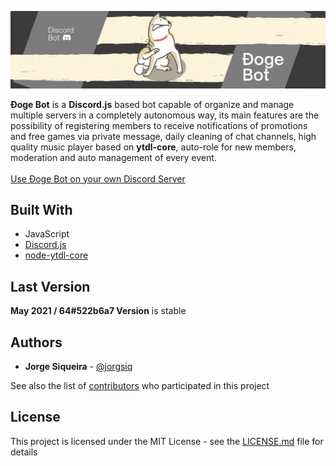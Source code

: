 ![](header-anim.gif)

**Đoge Bot** is a **Discord.js** based bot capable of organize and manage multiple servers in a completely autonomous way, its main features are the possibility of registering members to receive notifications of promotions and free games via private message, daily cleaning of chat channels, high quality music player based on **ytdl-core**, auto-role for new members, moderation and auto management of every event.
<br><br><a target="_blank" href="https://discord.com/oauth2/authorize?client_id=826073829302206525&scope=bot&permissions=842263608">Use Đoge Bot on your own Discord Server</a>

## Built With
* JavaScript
* [Discord.js](https://github.com/discordjs/discord.js)
* [node-ytdl-core](https://github.com/fent/node-ytdl-core)

## Last Version

**May 2021 / 64#522b6a7 Version** is stable

## Authors
* **Jorge Siqueira** - [@jorgsiq](https://github.com/jorgsiq)

See also the list of [contributors](https://github.com/jorgsiq/saicc-website/graphs/contributors) who participated in this project

## License

This project is licensed under the MIT License - see the [LICENSE.md](LICENSE.md) file for details



